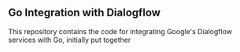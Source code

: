 ## Go Integration with Dialogflow
This repository contains the code for integrating Google's Dialogflow services with Go, initially put together